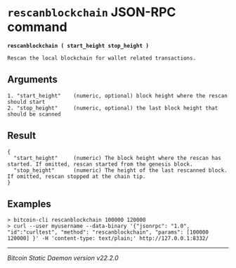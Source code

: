 `rescanblockchain` JSON-RPC command
===================================

**`rescanblockchain ( start_height stop_height )`**

```
Rescan the local blockchain for wallet related transactions.
```

Arguments
---------

```
1. "start_height"    (numeric, optional) block height where the rescan should start
2. "stop_height"     (numeric, optional) the last block height that should be scanned
```

Result
------

```
{
  "start_height"     (numeric) The block height where the rescan has started. If omitted, rescan started from the genesis block.
  "stop_height"      (numeric) The height of the last rescanned block. If omitted, rescan stopped at the chain tip.
}
```

Examples
--------

```
> bitcoin-cli rescanblockchain 100000 120000
> curl --user myusername --data-binary '{"jsonrpc": "1.0", "id":"curltest", "method": "rescanblockchain", "params": [100000 120000] }' -H 'content-type: text/plain;' http://127.0.0.1:8332/
```

***

*Bitcoin Static Daemon version v22.2.0*
